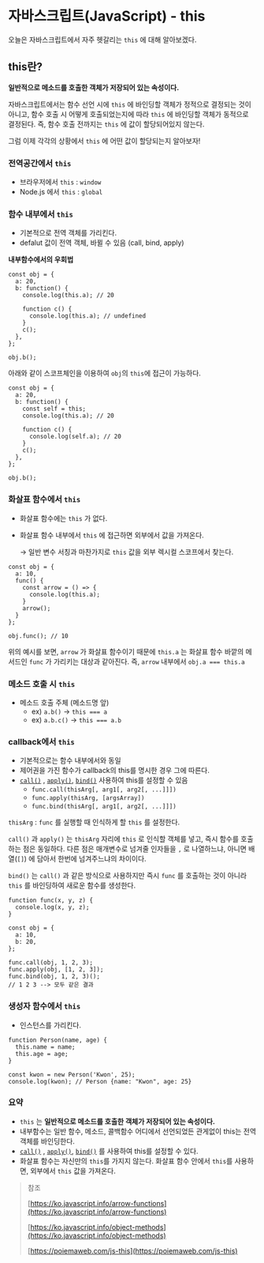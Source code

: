 # 자바스크립트(JavaScript) - this

오늘은 자바스크립트에서 자주 헷갈리는 `this` 에 대해 알아보겠다.

## this란?

**일반적으로 메소드를 호출한 객체가 저장되어 있는 속성이다.**

자바스크립트에서는 함수 선언 시에 `this` 에 바인딩할 객체가 정적으로 결정되는 것이 아니고, 함수 호출 시 어떻게 호출되었는지에 따라 `this` 에 바인딩할 객체가 동적으로 결정된다. 즉, 함수 호출 전까지는 `this` 에 값이 할당되어있지 않는다.

그럼 이제 각각의 상황에서 `this` 에 어떤 값이 할당되는지 알아보자!

### 전역공간에서 `this`

- 브라우저에서 `this` : `window`
- Node.js 에서 `this` : `global`

### 함수 내부에서 `this`

- 기본적으로 전역 객체를 가리킨다.
- defalut 값이 전역 객체, 바뀔 수 있음 (call, bind, apply)

**내부함수에서의 우회법**

```tsx
const obj = {
  a: 20,
  b: function() {
    console.log(this.a); // 20
    
    function c() {
      console.log(this.a); // undefined
    }
    c();
  },
};

obj.b();
```

아래와 같이 스코프체인을 이용하여 `obj`의 `this`에 접근이 가능하다.

```tsx
const obj = {
  a: 20,
  b: function() {
    const self = this;
    console.log(this.a); // 20
    
    function c() {
      console.log(self.a); // 20
    }
    c();
  },
};

obj.b();
```

### 화살표 함수에서 `this`

- 화살표 함수에는 `this` 가 없다.
- 화살표 함수 내부에서 `this` 에 접근하면 외부에서 값을 가져온다.

    → 일반 변수 서칭과 마찬가지로 `this` 값을 외부 렉시컬 스코프에서 찾는다.

```tsx
const obj = {
  a: 10,
  func() {
    const arrow = () => {
      console.log(this.a);
    }
    arrow();
  }
};

obj.func(); // 10
```

위의 예시를 보면, `arrow` 가 화살표 함수이기 때문에 `this.a` 는 화살표 함수 바깥의 메서드인 `func` 가 가리키는 대상과 같아진다. 즉, `arrow` 내부에서 `obj.a === this.a`

### 메소드 호출 시 `this`

- 메소드 호출 주체 (메소드명 앞)
  -  ex) `a.b()` → `this === a`
  -  ex) `a.b.c()` → `this === a.b`

### callback에서 `this`

- 기본적으로는 함수 내부에서와 동일
- 제어권을 가진 함수가 callback의 this를 명시한 경우 그에 따른다.
- [`call()`](https://developer.mozilla.org/ko/docs/Web/JavaScript/Reference/Global_Objects/Function/call) , [`apply()`](https://developer.mozilla.org/ko/docs/Web/JavaScript/Reference/Global_Objects/Function/apply), [`bind()`](https://developer.mozilla.org/ko/docs/Web/JavaScript/Reference/Global_Objects/Function/bind) 사용하여 this를 설정할 수 있음
    - `func.call(thisArg[, arg1[, arg2[, ...]]])`
    - `func.apply(thisArg, [argsArray])`
    - `func.bind(thisArg[, arg1[, arg2[, ...]]])`

`thisArg` : `func` 를 실행할 때 인식하게 할 `this` 를 설정한다.

`call()` 과 `apply()` 는 `thisArg` 자리에 `this` 로 인식할 객체를 넣고, 즉시 함수를 호출하는 점은 동일하다. 다른 점은 매개변수로 넘겨줄 인자들을 `,` 로 나열하느냐, 아니면 배열(`[]`) 에 담아서 한번에 넘겨주느냐의 차이이다.

 `bind()` 는 `call()` 과 같은 방식으로 사용하지만 즉시 `func` 를 호출하는 것이 아니라 `this` 를 바인딩하여 새로운 함수를 생성한다. 

```tsx
function func(x, y, z) {
  console.log(x, y, z);
}

const obj = {
  a: 10,
  b: 20,
};

func.call(obj, 1, 2, 3);
func.apply(obj, [1, 2, 3]);
func.bind(obj, 1, 2, 3)();
// 1 2 3 --> 모두 같은 결과
```

### 생성자 함수에서 `this`

- 인스턴스를 가리킨다.

```tsx
function Person(name, age) {
  this.name = name;
  this.age = age;
}

const kwon = new Person('Kwon', 25);
console.log(kwon); // Person {name: "Kwon", age: 25}
```

### 요약

- `this` 는 **일반적으로 메소드를 호출한 객체가 저장되어 있는 속성이다.**
- 내부함수는 일반 함수, 메소드, 콜백함수 어디에서 선언되었든 관게없이 this는 전역객체를 바인딩한다.
- [`call()`](https://developer.mozilla.org/ko/docs/Web/JavaScript/Reference/Global_Objects/Function/call) , [`apply()`](https://developer.mozilla.org/ko/docs/Web/JavaScript/Reference/Global_Objects/Function/apply), [`bind()`](https://developer.mozilla.org/ko/docs/Web/JavaScript/Reference/Global_Objects/Function/bind) 를 사용하여 this를 설정할 수 있다.
- 화살표 함수는 자신만의 `this`를 가지지 않는다. 화살표 함수 안에서 `this`를 사용하면, 외부에서 `this` 값을 가져온다.

> 참조
>
> [https://ko.javascript.info/arrow-functions](https://ko.javascript.info/arrow-functions)
>
> [https://ko.javascript.info/object-methods](https://ko.javascript.info/object-methods)
>
> [https://poiemaweb.com/js-this](https://poiemaweb.com/js-this)